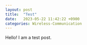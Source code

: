 ```yaml
---
layout: post
title:  "Test"
date:   2023-05-22 11:42:22 +0900
categories: Wireless-Communication
---
```

Hello! I am a test post.
